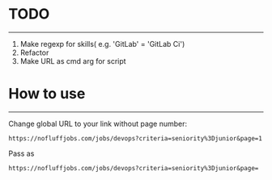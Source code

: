 # TODO
___
1. Make regexp for skills( e.g. 'GitLab' = 'GitLab Ci')
2. Refactor
3. Make URL as cmd arg for script





# How to use
___
Change global URL to your link without page number:
```
https://nofluffjobs.com/jobs/devops?criteria=seniority%3Djunior&page=1
```
Pass as 
```
https://nofluffjobs.com/jobs/devops?criteria=seniority%3Djunior&page=
```
